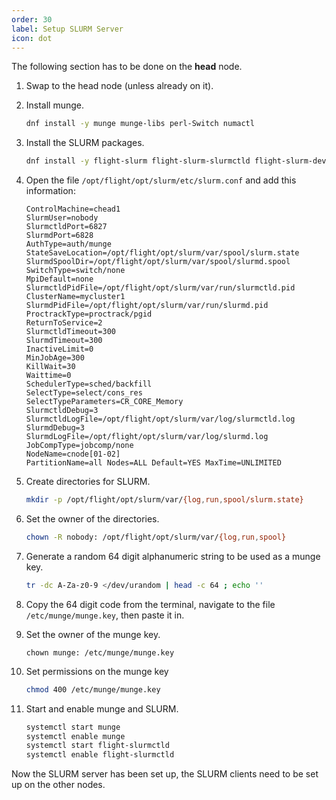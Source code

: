 ```yaml
---
order: 30
label: Setup SLURM Server
icon: dot
---
```


The following section has to be done on the **head** node. 

1. Swap to the head node (unless already on it).

2. Install munge.
    ```bash
    dnf install -y munge munge-libs perl-Switch numactl
    ```

3. Install the SLURM packages.
	```bash
	dnf install -y flight-slurm flight-slurm-slurmctld flight-slurm-devel flight-slurm-perlapi flight-slurm-torque flight-slurm-slurmd flight-slurm-example-configs flight-slurm-libpmi
	```

4. Open the file `/opt/flight/opt/slurm/etc/slurm.conf` and add this information:
	```
	ControlMachine=chead1
	SlurmUser=nobody
	SlurmctldPort=6827
	SlurmdPort=6828
	AuthType=auth/munge
	StateSaveLocation=/opt/flight/opt/slurm/var/spool/slurm.state
	SlurmdSpoolDir=/opt/flight/opt/slurm/var/spool/slurmd.spool
	SwitchType=switch/none
	MpiDefault=none
	SlurmctldPidFile=/opt/flight/opt/slurm/var/run/slurmctld.pid
	ClusterName=mycluster1
	SlurmdPidFile=/opt/flight/opt/slurm/var/run/slurmd.pid
	ProctrackType=proctrack/pgid
	ReturnToService=2
	SlurmctldTimeout=300
	SlurmdTimeout=300
	InactiveLimit=0
	MinJobAge=300
	KillWait=30
	Waittime=0
	SchedulerType=sched/backfill
	SelectType=select/cons_res
	SelectTypeParameters=CR_CORE_Memory
	SlurmctldDebug=3
	SlurmctldLogFile=/opt/flight/opt/slurm/var/log/slurmctld.log
	SlurmdDebug=3
	SlurmdLogFile=/opt/flight/opt/slurm/var/log/slurmd.log
	JobCompType=jobcomp/none
	NodeName=cnode[01-02]
	PartitionName=all Nodes=ALL Default=YES MaxTime=UNLIMITED                         
	```

5. Create directories for SLURM.
	```bash
	mkdir -p /opt/flight/opt/slurm/var/{log,run,spool/slurm.state}
	```

6. Set the owner of the directories.
	```bash
	chown -R nobody: /opt/flight/opt/slurm/var/{log,run,spool}
	```

7. Generate a random 64 digit alphanumeric string to be used as a munge key.
	```bash
	tr -dc A-Za-z0-9 </dev/urandom | head -c 64 ; echo ''
	````

8. Copy the 64 digit code from the terminal, navigate to the file `/etc/munge/munge.key`, then paste it in.

9. Set the owner of the munge key.
	```
	chown munge: /etc/munge/munge.key
	```

10. Set permissions on the munge key
	```bash
	chmod 400 /etc/munge/munge.key
	```

11. Start and enable munge and SLURM.
	```bash
	systemctl start munge
	systemctl enable munge
	systemctl start flight-slurmctld
	systemctl enable flight-slurmctld
	```

Now the SLURM server has been set up, the SLURM clients need to be set up on the other nodes.